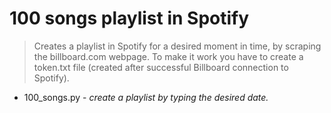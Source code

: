 # 100 songs playlist in Spotify

> Creates a playlist in Spotify for a desired moment in time, by scraping the billboard.com webpage.
> To make it work you have to create a token.txt file (created after successful Billboard connection to Spotify).

* 100_songs.py - _create a playlist by typing the desired date._

